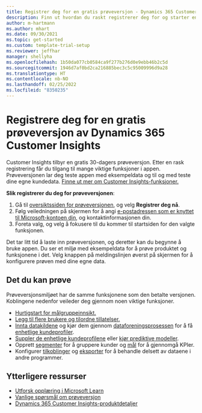 ```yaml
---
title: Registrer deg for en gratis prøveversjon - Dynamics 365 Customer Insights
description: Finn ut hvordan du raskt registrerer deg for og starter en gratis Customer Insights-prøveversjon. Utforsk appen, og finn ytterligere opplæringsressurser.
author: m-hartmann
ms.author: mhart
ms.date: 09/30/2021
ms.topic: get-started
ms.custom: template-trial-setup
ms.reviewer: jeffhar
manager: shellyha
ms.openlocfilehash: 1b50da077cb0584ca9f277b276d0e9ebb46b2c5d
ms.sourcegitcommit: 1946d7af0bd2ca216885bec3c5c95009996d9a28
ms.translationtype: HT
ms.contentlocale: nb-NO
ms.lasthandoff: 02/25/2022
ms.locfileid: "8350235"
---
```

# <a name="sign-up-for-a-free-dynamics-365-customer-insights-trial"></a>Registrere deg for en gratis prøveversjon av Dynamics 365 Customer Insights

Customer Insights tilbyr en gratis 30-dagers prøveversjon. Etter en rask registrering får du tilgang til mange viktige funksjoner i appen. Prøveversjonen lar deg teste appen med eksempeldata og til og med teste dine egne kundedata. [Finne ut mer om Customer Insights-funksjoner.](overview.md)

**Slik registrerer du deg for prøveversjonen**:

1. Gå til [oversiktssiden for prøveversjonen](https://dynamics.microsoft.com/get-started/?appname=customerinsights), og velg **Registrer deg nå**.
1. Følg veiledningen på skjermen for å angi [e-postadressen som er knyttet til Microsoft-kontoen din](https://support.microsoft.com/windows/what-is-a-microsoft-account-4a7c48e9-ff5a-e9c6-5a5c-1a57d66c3bfa), og kontaktinformasjonen din.
1. Foreta valg, og velg å fokusere til du kommer til startsiden for den valgte funksjonen.

Det tar litt tid å laste inn prøveversjonen, og deretter kan du begynne å bruke appen. Du ser et miljø med eksempeldata for å prøve produktet og funksjonene i det. Velg knappen på meldingslinjen øverst på skjermen for å konfigurere prøven med dine egne data.

## <a name="what-to-try"></a>Det du kan prøve

Prøveversjonsmiljøet har de samme funksjonene som den betalte versjonen. Koblingene nedenfor veileder deg gjennom noen viktige funksjoner.

- [Hurtigstart for målgruppeinnsikt.](audience-insights/get-started.md)
- [Legg til flere brukere og tilordne tillatelser.](audience-insights/permissions.md)
- [Innta datakildene](audience-insights/data-sources.md) og kjør dem gjennom [dataforeningsprosessen](audience-insights/data-unification.md) for å få [enhetlige kundeprofiler](audience-insights/customer-profiles.md).
- [Suppler de enhetlige kundeprofilene](audience-insights/enrichment-hub.md) eller [kjør prediktive modeller](audience-insights/predictions-overview.md).
- Opprett [segmenter](audience-insights/segments.md) for å gruppere kunder og [mål](audience-insights/measures.md) for å gjennomgå KPIer.
- Konfigurer [tilkoblinger](audience-insights/connections.md) og [eksporter](audience-insights/export-destinations.md) for å behandle delsett av dataene i andre programmer.

## <a name="additional-resources"></a>Ytterligere ressurser

- [Utforsk opplæring i Microsoft Learn](/learn/browse/?filter-products=dynamics-dynamics-cust-insights)
- [Vanlige spørsmål om prøveversjon](trial-faq.md)
- [Dynamics 365 Customer Insights-produktdetaljer](https://dynamics.microsoft.com/ai/customer-insights/)
